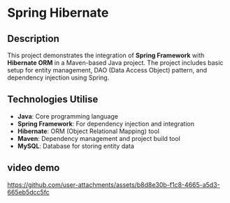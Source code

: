 # Spring Hibernate 

## Description

This project demonstrates the integration of **Spring Framework** with **Hibernate ORM** in a Maven-based Java project. The project includes basic setup for entity management, DAO (Data Access Object) pattern, and dependency injection using Spring.
## Technologies Utilise

- **Java**: Core programming language
- **Spring Framework**: For dependency injection and integration
- **Hibernate**: ORM (Object Relational Mapping) tool
- **Maven**: Dependency management and project build tool
- **MySQL**: Database for storing entity data
  
## video demo 
https://github.com/user-attachments/assets/b8d8e30b-f1c8-4665-a5d3-665eb5dcc5fc

